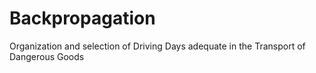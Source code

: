 # Backpropagation
Organization and selection of Driving Days adequate in the Transport of Dangerous Goods
